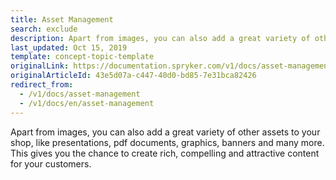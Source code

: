 ```yaml
---
title: Asset Management
search: exclude
description: Apart from images, you can also add a great variety of other assets to your shop, like presentations, pdf documents, graphics, banners and many more.
last_updated: Oct 15, 2019
template: concept-topic-template
originalLink: https://documentation.spryker.com/v1/docs/asset-management
originalArticleId: 43e5d07a-c447-40d0-bd85-7e31bca82426
redirect_from:
  - /v1/docs/asset-management
  - /v1/docs/en/asset-management
---
```


Apart from images, you can also add a great variety of other assets to your shop, like presentations, pdf documents, graphics, banners and many more. This gives you the chance to create rich, compelling and attractive content for your customers.
